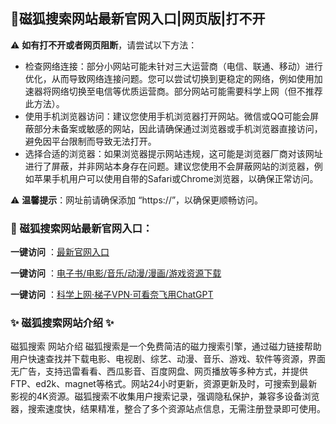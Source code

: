 <h2>
  <strong>💙磁狐搜索网站最新官网入口|网页版|打不开</strong>
</h2>
<p>⚠ <strong>如有打不开或者网页阻断</strong>，请尝试以下方法：</p>
<ul>
  <li>检查网络连接：部分小网站可能未针对三大运营商（电信、联通、移动）进行优化，从而导致网络连接问题。您可以尝试切换到更稳定的网络，例如使用加速器将网络切换至电信等优质运营商。部分网站可能需要科学上网（但不推荐此方法）。</li>
  <li>使用手机浏览器访问：建议您使用手机浏览器打开网站。微信或QQ可能会屏蔽部分未备案或敏感的网站，因此请确保通过浏览器或手机浏览器直接访问，避免因平台限制而导致无法打开。</li>
  <li>选择合适的浏览器：如果浏览器提示网站违规，这可能是浏览器厂商对该网址进行了屏蔽，并非网站本身存在问题。建议您使用不会屏蔽网站的浏览器，例如苹果手机用户可以使用自带的Safari或Chrome浏览器，以确保正常访问。</li>
</ul>
<p>⚠ <strong>温馨提示</strong>：网址前请确保添加 “https://”，以确保更顺畅访问。</p>

<h3>
  <strong>📌 磁狐搜索网站最新官网入口：</strong>
</h3>

<p> <strong>一键访问</strong> ：<a href="https://cihusousuo.litxdh.com"target="_blank">最新官网入口</a></p>
<p><strong>一键访问</strong> ：<a href="https://wangpanziyuan.pages.dev/" target="_blank">电子书/电影/音乐/动漫/漫画/游戏资源下载</a></p>
<p><strong>一键访问</strong> ：<a href="http://ip.harmonylink.net/share/e82025" target="_blank">科学上网·梯子VPN·可看奈飞用ChatGPT</a></p>
<h3>


  <strong>✨ 磁狐搜索网站介绍 ✨</strong>
</h3>
<p>
磁狐搜索 网站介绍
磁狐搜索是一个免费简洁的磁力搜索引擎，通过磁力链接帮助用户快速查找并下载电影、电视剧、综艺、动漫、音乐、游戏、软件等资源，界面无广告，支持迅雷看看、西瓜影音、百度网盘、网页播放等多种方式，并提供FTP、ed2k、magnet等格式。网站24小时更新，资源更新及时，可搜索到最新影视的4K资源。磁狐搜索不收集用户搜索记录，强调隐私保护，兼容多设备浏览器，搜索速度快，结果精准，整合了多个资源站点信息，无需注册登录即可使用。</p>
